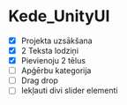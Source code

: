 # Kede_UnityUI

- [x] Projekta uzsākšana
- [x] 2 Teksta lodziņi
- [x] Pievienoju 2 tēlus
- [ ] Apģērbu kategorija
- [ ] Drag drop
- [ ] Iekļauti divi slider elementi
